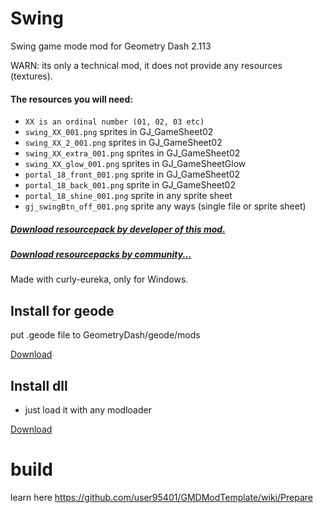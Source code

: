 # Swing
Swing game mode mod for Geometry Dash 2.113

WARN: its only a technical mod, it does not provide any resources (textures).
#### The resources you will need:
- ```XX is an ordinal number (01, 02, 03 etc)```
- `swing_XX_001.png` sprites in GJ_GameSheet02
- `swing_XX_2_001.png` sprites in GJ_GameSheet02
- `swing_XX_extra_001.png` sprites in GJ_GameSheet02
- `swing_XX_glow_001.png` sprites in GJ_GameSheetGlow
- `portal_18_front_001.png` sprite in GJ_GameSheet02
- `portal_18_back_001.png` sprite in GJ_GameSheet02
- `portal_18_shine_001.png` sprite in any sprite sheet
- `gj_swingBtn_off_001.png` sprite any ways (single file or sprite sheet)

##### [Download resourcepack by developer of this mod.](https://github.com/user95401/Swing/releases/tag/resourcepack)
##### [Download resourcepacks by community...](https://github.com/user95401/Swing/discussions/1)

Made with curly-eureka, only for Windows.

## Install for geode
put .geode file to GeometryDash/geode/mods

[Download](geode/release/user95401.Swing.geode)

## Install dll
- just load it with any modloader

[Download](Swing.dll)

# build
learn here https://github.com/user95401/GMDModTemplate/wiki/Prepare
